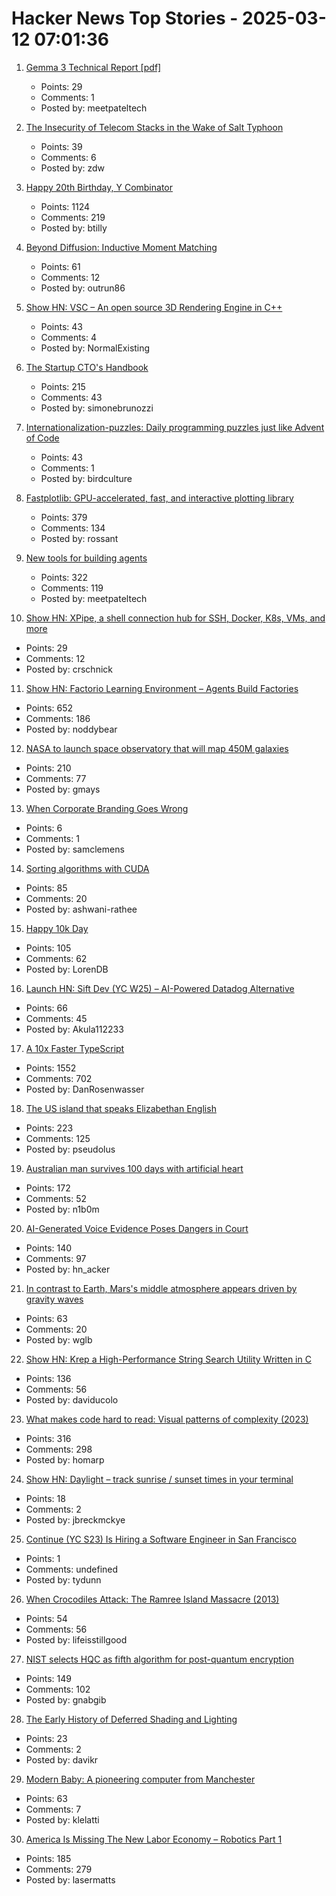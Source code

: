 # Hacker News Top Stories - 2025-03-12 07:01:36

1. [Gemma 3 Technical Report [pdf]](https://storage.googleapis.com/deepmind-media/gemma/Gemma3Report.pdf)
   - Points: 29
   - Comments: 1
   - Posted by: meetpateltech

2. [The Insecurity of Telecom Stacks in the Wake of Salt Typhoon](https://soatok.blog/2025/03/12/on-the-insecurity-of-telecom-stacks-in-the-wake-of-salt-typhoon/)
   - Points: 39
   - Comments: 6
   - Posted by: zdw

3. [Happy 20th Birthday, Y Combinator](https://twitter.com/garrytan/status/1899092996702048709)
   - Points: 1124
   - Comments: 219
   - Posted by: btilly

4. [Beyond Diffusion: Inductive Moment Matching](https://lumalabs.ai/news/inductive-moment-matching)
   - Points: 61
   - Comments: 12
   - Posted by: outrun86

5. [Show HN: VSC – An open source 3D Rendering Engine in C++](https://github.com/WW92030-STORAGE/VSC)
   - Points: 43
   - Comments: 4
   - Posted by: NormalExisting

6. [The Startup CTO's Handbook](https://github.com/ZachGoldberg/Startup-CTO-Handbook/blob/main/StartupCTOHandbook.md)
   - Points: 215
   - Comments: 43
   - Posted by: simonebrunozzi

7. [Internationalization-puzzles: Daily programming puzzles just like Advent of Code](https://i18n-puzzles.com/)
   - Points: 43
   - Comments: 1
   - Posted by: birdculture

8. [Fastplotlib: GPU-accelerated, fast, and interactive plotting library](https://medium.com/@caitlin9165/fastplotlib-driving-scientific-discovery-through-data-visualization-418f8bff094c)
   - Points: 379
   - Comments: 134
   - Posted by: rossant

9. [New tools for building agents](https://openai.com/index/new-tools-for-building-agents/)
   - Points: 322
   - Comments: 119
   - Posted by: meetpateltech

10. [Show HN: XPipe, a shell connection hub for SSH, Docker, K8s, VMs, and more](https://xpipe.io/)
   - Points: 29
   - Comments: 12
   - Posted by: crschnick

11. [Show HN: Factorio Learning Environment – Agents Build Factories](https://jackhopkins.github.io/factorio-learning-environment/)
   - Points: 652
   - Comments: 186
   - Posted by: noddybear

12. [NASA to launch space observatory that will map 450M galaxies](https://www.nbcnews.com/science/space/nasa-spherex-space-observatory-launch-map-galaxies-universe-rcna190877)
   - Points: 210
   - Comments: 77
   - Posted by: gmays

13. [When Corporate Branding Goes Wrong](https://www.nytimes.com/2025/03/07/world/europe/aberdeen-abrdn-rebrand-vowels.html)
   - Points: 6
   - Comments: 1
   - Posted by: samclemens

14. [Sorting algorithms with CUDA](https://ashwanirathee.com/blog/2025/sort2/)
   - Points: 85
   - Comments: 20
   - Posted by: ashwani-rathee

15. [Happy 10k Day](https://blog.comma.ai/happy10kday/)
   - Points: 105
   - Comments: 62
   - Posted by: LorenDB

16. [Launch HN: Sift Dev (YC W25) – AI-Powered Datadog Alternative](undefined)
   - Points: 66
   - Comments: 45
   - Posted by: Akula112233

17. [A 10x Faster TypeScript](https://devblogs.microsoft.com/typescript/typescript-native-port/)
   - Points: 1552
   - Comments: 702
   - Posted by: DanRosenwasser

18. [The US island that speaks Elizabethan English](https://www.bbc.com/travel/article/20190623-the-us-island-that-speaks-elizabethan-english)
   - Points: 223
   - Comments: 125
   - Posted by: pseudolus

19. [Australian man survives 100 days with artificial heart](https://www.theguardian.com/australia-news/2025/mar/12/australian-man-survives-100-days-with-artificial-heart-in-world-first-success)
   - Points: 172
   - Comments: 52
   - Posted by: n1b0m

20. [AI-Generated Voice Evidence Poses Dangers in Court](https://www.lawfaremedia.org/article/ai-generated-voice-evidence-poses-dangers-in-court)
   - Points: 140
   - Comments: 97
   - Posted by: hn_acker

21. [In contrast to Earth, Mars's middle atmosphere appears driven by gravity waves](https://phys.org/news/2025-03-contrast-earth-mars-middle-atmosphere.html)
   - Points: 63
   - Comments: 20
   - Posted by: wglb

22. [Show HN: Krep a High-Performance String Search Utility Written in C](https://davidesantangelo.github.io/krep/)
   - Points: 136
   - Comments: 56
   - Posted by: daviducolo

23. [What makes code hard to read: Visual patterns of complexity (2023)](https://seeinglogic.com/posts/visual-readability-patterns/)
   - Points: 316
   - Comments: 298
   - Posted by: homarp

24. [Show HN: Daylight – track sunrise / sunset times in your terminal](https://github.com/jbreckmckye/daylight)
   - Points: 18
   - Comments: 2
   - Posted by: jbreckmckye

25. [Continue (YC S23) Is Hiring a Software Engineer in San Francisco](https://www.ycombinator.com/companies/continue/jobs/smcxRnM-software-engineer)
   - Points: 1
   - Comments: undefined
   - Posted by: tydunn

26. [When Crocodiles Attack: The Ramree Island Massacre (2013)](https://www.atlasobscura.com/articles/the-ramree-island-massacre)
   - Points: 54
   - Comments: 56
   - Posted by: lifeisstillgood

27. [NIST selects HQC as fifth algorithm for post-quantum encryption](https://www.nist.gov/news-events/news/2025/03/nist-selects-hqc-fifth-algorithm-post-quantum-encryption)
   - Points: 149
   - Comments: 102
   - Posted by: gnabgib

28. [The Early History of Deferred Shading and Lighting](https://sites.google.com/site/richgel99/the-early-history-of-deferred-shading-and-lighting)
   - Points: 23
   - Comments: 2
   - Posted by: davikr

29. [Modern Baby: A pioneering computer from Manchester](https://thechipletter.substack.com/p/modern-baby)
   - Points: 63
   - Comments: 7
   - Posted by: klelatti

30. [America Is Missing The New Labor Economy – Robotics Part 1](https://semianalysis.com/2025/03/11/america-is-missing-the-new-labor-economy-robotics-part-1/)
   - Points: 185
   - Comments: 279
   - Posted by: lasermatts

